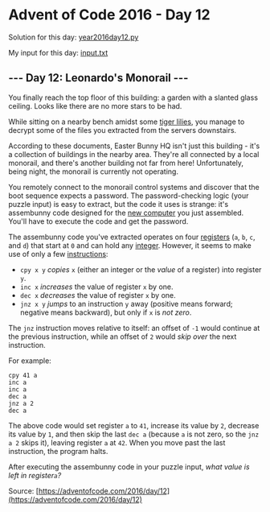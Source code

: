 # Advent of Code 2016 - Day 12

Solution for this day: [year2016day12.py](year2016day12.py)

My input for this day: [input.txt](input.txt)

## \--- Day 12: Leonardo's Monorail ---

You finally reach the top floor of this building: a garden with a slanted
glass ceiling. Looks like there are no more stars to be had.

While sitting on a nearby bench amidst some [tiger
lilies](https://www.google.com/search?q=tiger+lilies&tbm=isch), you manage to
decrypt some of the files you extracted from the servers downstairs.

According to these documents, Easter Bunny HQ isn't just this building - it's
a collection of buildings in the nearby area. They're all connected by a local
monorail, and there's another building not far from here! Unfortunately, being
night, the monorail is currently not operating.

You remotely connect to the monorail control systems and discover that the
boot sequence expects a password. The password-checking logic (your puzzle
input) is easy to extract, but the code it uses is strange: it's assembunny
code designed for the [new computer](11) you just assembled. You'll have to
execute the code and get the password.

The assembunny code you've extracted operates on four
[registers](https://en.wikipedia.org/wiki/Processor_register) (`a`, `b`, `c`,
and `d`) that start at `0` and can hold any
[integer](https://en.wikipedia.org/wiki/Integer). However, it seems to make
use of only a few
[instructions](https://en.wikipedia.org/wiki/Instruction_set):

  * `cpy x y` _copies_ `x` (either an integer or the _value_ of a register) into register `y`.
  * `inc x` _increases_ the value of register `x` by one.
  * `dec x` _decreases_ the value of register `x` by one.
  * `jnz x y` _jumps_ to an instruction `y` away (positive means forward; negative means backward), but only if `x` is _not zero_.

The `jnz` instruction moves relative to itself: an offset of `-1` would
continue at the previous instruction, while an offset of `2` would _skip over_
the next instruction.

For example:

    
    
    cpy 41 a
    inc a
    inc a
    dec a
    jnz a 2
    dec a
    

The above code would set register `a` to `41`, increase its value by `2`,
decrease its value by `1`, and then skip the last `dec a` (because `a` is not
zero, so the `jnz a 2` skips it), leaving register `a` at `42`. When you move
past the last instruction, the program halts.

After executing the assembunny code in your puzzle input, _what value is left
in register`a`?_



Source: [https://adventofcode.com/2016/day/12](https://adventofcode.com/2016/day/12)
